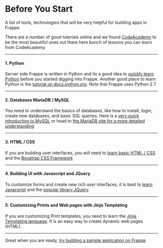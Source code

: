 # Before You Start

<p class="lead">A list of tools, technologies that will be very helpful for building apps in Frappe.</p>

There are a number of good tutorials online and we found [CodeAcademy](http://www.codecademy.com/) to be the most beautiful ones out there here bunch of lessons you can learn from CodeAcademy

---

#### 1. Python

Server side Frappe is written in Python and its a good idea to [quickly learn Python](http://www.codecademy.com/tracks/python) before you started digging into Frappe. Another good place to learn Python is the [tutorial on docs.python.org](https://docs.python.org/2.7/tutorial/index.html). Note that Frappe uses Python 2.7

---

#### 2. Databases MariaDB / MySQL

You need to understand the basics of databases, like how to install, login, create new databases, and basic SQL queries. Here is a [very quick introduction to MySQL](https://www.digitalocean.com/community/tutorials/a-basic-mysql-tutorial) or head to [the MariaDB site for a more detailed understanding](https://mariadb.com/kb/en/mariadb/documentation/getting-started/)

---

#### 3. HTML / CSS

If you are building user interfaces, you will need to [learn basic HTML / CSS](http://www.codecademy.com/tracks/web) and the [Boostrap CSS Framework](http://getbootstrap.com)

---

#### 4. Building UI with Javascript and JQuery

To customize forms and create new rich user interfaces, it is best to [learn Javacsript](http://www.codecademy.com/tracks/javascript) and the [popular library JQuery](http://www.codecademy.com/tracks/jquery).

---

#### 5. Customizing Prints and Web pages with Jinja Templating

If you are customizing Print templates, you need to learn the [Jinja Templating language](http://jinja.pocoo.org/). It is an easy way to create dynamic web pages (HTML).

---

Great when you are ready, [try building a sample application on Frappe](/developers/guide)
